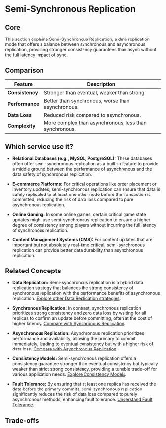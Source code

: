# Semi-Synchronous Replication

## Core

This section explains Semi-Synchronous Replication, a data replication mode that offers a balance between synchronous and asynchronous replication, providing stronger consistency guarantees than async without the full latency impact of sync.

## Comparison

| Feature | Description |
|---|---|
| **Consistency** | Stronger than eventual, weaker than strong. |
| **Performance** | Better than synchronous, worse than asynchronous. |
| **Data Loss** | Reduced risk compared to asynchronous. |
| **Complexity** | More complex than asynchronous, less than synchronous. |

## Which service use it?



-   **Relational Databases (e.g., MySQL, PostgreSQL):** These databases often offer semi-synchronous replication as a built-in feature to provide a middle ground between the performance of asynchronous and the data safety of synchronous replication.

-   **E-commerce Platforms:** For critical operations like order placement or inventory updates, semi-synchronous replication can ensure that data is safely replicated to at least one other node before the transaction is committed, reducing the risk of data loss compared to pure asynchronous replication.

-   **Online Gaming:** In some online games, certain critical game state updates might use semi-synchronous replication to ensure a higher degree of consistency among players without incurring the full latency of synchronous replication.

-   **Content Management Systems (CMS):** For content updates that are important but not absolutely real-time critical, semi-synchronous replication can provide better data durability than asynchronous replication.

## Related Concepts

-   **Data Replication:** Semi-synchronous replication is a hybrid data replication strategy that balances the strong consistency of synchronous replication with the performance benefits of asynchronous replication. [Explore other Data Replication strategies](../README.md).

-   **Synchronous Replication:** In contrast, synchronous replication prioritizes strong consistency and zero data loss by waiting for all replicas to confirm an update before committing, often at the cost of higher latency. [Compare with Synchronous Replication](../sync/README.md).

-   **Asynchronous Replication:** Asynchronous replication prioritizes performance and availability, allowing the primary to commit immediately, leading to eventual consistency but with a higher risk of data loss. [Compare with Asynchronous Replication](../async/README.md).

-   **Consistency Models:** Semi-synchronous replication offers a consistency guarantee stronger than eventual consistency but typically weaker than strict strong consistency, providing a tunable trade-off for various application needs. [Explore Consistency Models](../../consistency-models/README.md).

-   **Fault Tolerance:** By ensuring that at least one replica has received the data before the primary commits, semi-synchronous replication significantly reduces the risk of data loss compared to purely asynchronous methods, enhancing fault tolerance. [Understand Fault Tolerance](../../fault-tolerance/README.md).

## Trade-offs
